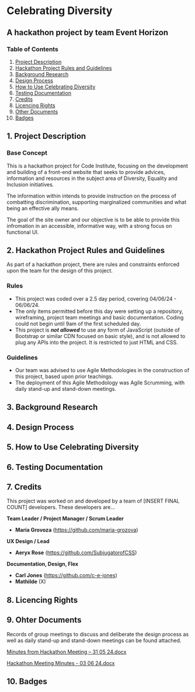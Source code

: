 # Celebrating Diversity
## A hackathon project by team Event Horizon

### Table of Contents
1. [Project Description](https://github.com/maria-grozova/Celebrating-Diversity/blob/main/README.md#1-project-description)
2. [Hackathon Project Rules and Guidelines](https://github.com/maria-grozova/Celebrating-Diversity/blob/main/README.md#2-hackathon-project-rules-and-guidelines)
3. [Background Research](https://github.com/maria-grozova/Celebrating-Diversity/blob/main/README.md#3-background-research)
4. [Design Process](https://github.com/maria-grozova/Celebrating-Diversity/blob/main/README.md#4-design-process)
5. [How to Use Celebrating Diversity](https://github.com/maria-grozova/Celebrating-Diversity/blob/main/README.md#5-how-to-use-celebrating-diversity)
6. [Testing Documentation](https://github.com/maria-grozova/Celebrating-Diversity/blob/main/README.md#6-testing-documentation)
7. [Credits](https://github.com/maria-grozova/Celebrating-Diversity/blob/main/README.md#7-credits)
8. [Licencing Rights](https://github.com/maria-grozova/Celebrating-Diversity/blob/main/README.md#8-licencing-rights)
9. [Other Documents](https://github.com/maria-grozova/Celebrating-Diversity/blob/main/README.md#9-ohter-documents)
10. [Badges](https://github.com/maria-grozova/Celebrating-Diversity/blob/main/README.md#10-badges)



##  1. Project Description

### Base Concept
This is a hackathon project for Code Institute, focusing on the development and building of a front-end website that seeks to provide advices, information and resources in the subject area of Diversity, Equality and Inclusion initiatives. 

The information within intends to provide instruction on the process of combatting discrimination, supporting marginalized communities and what being an effective ally means.

The goal of the site owner and our objective is to be able to provide this infromation in an accessible, informative way, with a strong focus on functional UI. 

## 2. Hackathon Project Rules and Guidelines

As part of a hackathon project, there are rules and constraints enforced upon the team for the design of this project. 

### Rules

- This project was coded over a 2.5 day period, covering 04/06/24 - 06/06/24.
- The only items permitted before this day were setting up a repository, wireframing, project team meetings and basic documentation. Coding could not begin until 9am of the first scheduled day.
- This project is _**not allowed**_ to use any form of JavaScript (outside of Bootstrap or similar CDN focused on basic style), and is not allowed to plug any APIs into the project. It is restricted to just HTML and CSS.

### Guidelines

- Our team was advised to use Agile Methodologies in the construction of this project, based upon prior teachings.
- The deployment of this Agile Methodology was Agile Scrumming, with daily stand-up and stand-down meetings.


##  3. Background Research


##  4. Design Process


##  5. How to Use Celebrating Diversity


##  6. Testing Documentation


## 7. Credits

This project was worked on and developed by a team of [INSERT FINAL COUNT] developers. 
These developers are... 
  
  **Team Leader / Project Manager / Scrum Leader**
- **Maria Grovoza** (https://github.com/maria-grozova)

**UX Design / Lead**
- **Aeryx Rose** (https://github.com/SubjugatorofCSS)

**Documentation, Design, Flex**
- **Carl Jones** (https://github.com/c-e-jones)
- **Mathilde** (X)
  
##  8. Licencing Rights

## 9. Ohter Documents

Records of group meetings to discuss and deliberate the design process as well as daily stand-up and stand-down meetings can be found attached. 

[Minutes from Hackathon Meeting – 31  05  24.docx](https://github.com/user-attachments/files/15533321/Minutes.from.Hackathon.Meeting.31.05.24.docx)

[Hackathon Meeting Minutes  - 03  06  24.docx](https://github.com/user-attachments/files/15533322/Hackathon.Meeting.Minutes.-.03.06.24.docx)

## 10. Badges




